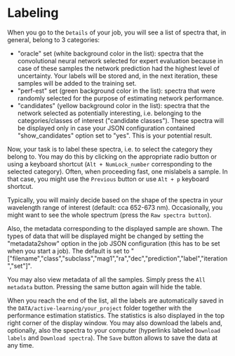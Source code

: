 # Labeling

When you go to the `Details` of your job, you will see a list of spectra that, in general, belong to 3 categories:
- "oracle" set (white background color in the list): spectra that the convolutional neural network selected for expert evaluation because in case of these samples the network prediction had the highest level of uncertainty. Your labels will be stored and, in the next iteration, these samples will be added to the training set.  
- "perf-est" set (green background color in the list): spectra that were randomly selected for the purpose of estimating network performance.
- "candidates" (yellow background color in the list): spectra that the network selected as potentially interesting, i.e. belonging to the categories/classes of interest ("candidate classes"). These spectra will be displayed only in case your JSON configuration contained "show_candidates" option set to "yes". This is your potential result.

Now, your task is to label these spectra, i.e. to select the category they belong to. You may do this by clicking on the appropriate radio button or using a keyboard shortcut (`Alt + NumLock_number` corresponding to the selected category). Often, when proceeding fast, one mislabels a sample. In that case, you might use the `Previous` button or use `Alt + p` keyboard shortcut.

Typically, you will mainly decide based on the shape of the spectra in your wavelength range of interest (default: cca 652-673 nm). Occasionally, you might want to see the whole spectrum (press the `Raw spectra button`). 

Also, the metadata corresponding to the displayed sample are shown. The types of data that will be displayed might be changed by setting the "metadata2show" option in the job JSON configuration (this has to be set when you start a job). The default is set to "["filename","class","subclass","mag1","ra","dec","prediction","label","iteration","set"]".

You may also view metadata of all the samples. Simply press the `All metadata` button. Pressing the same button again will hide the table.

When you reach the end of the list, all the labels are automatically saved in the `DATA/active-learning/your_project` folder together with the performance estimation statistics. The statistics is also displayed in the top right corner of the display window. You may also download the labels and, optionally, also the spectra to your computer (hyperlinks labeled `Download labels` and `Download spectra`). The `Save` button allows to save the data at any time.

